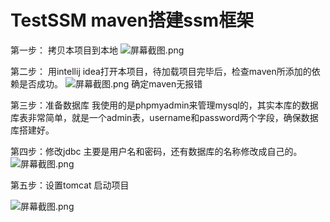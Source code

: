 # TestSSM  maven搭建ssm框架

第一步：
拷贝本项目到本地
![](https://gitee.com/uploads/images/2018/0330/092527_a74bedfe_1117056.png "屏幕截图.png")

第二步：
用intellij idea打开本项目，待加载项目完毕后，检查maven所添加的依赖是否成功。
![](https://gitee.com/uploads/images/2018/0330/092934_fd6fb4d3_1117056.png "屏幕截图.png")
确定maven无报错

第三步：准备数据库
我使用的是phpmyadmin来管理mysql的，其实本库的数据库表非常简单，就是一个admin表，username和password两个字段，确保数据库搭建好。

第四步：修改jdbc
主要是用户名和密码，还有数据库的名称修改成自己的。
![](https://gitee.com/uploads/images/2018/0330/094319_b3e4cbd2_1117056.png "屏幕截图.png")


第五步：设置tomcat 启动项目

![](https://gitee.com/uploads/images/2018/0330/101510_85a95cc8_1117056.png "屏幕截图.png")